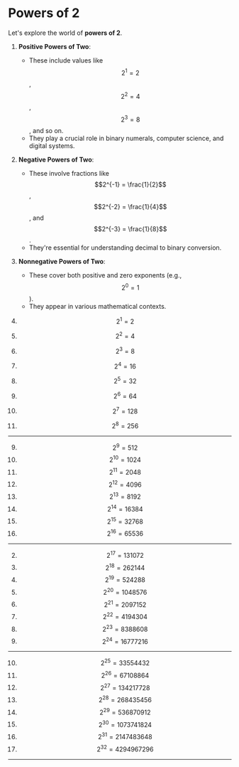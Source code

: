 # Powers of 2
Let's explore the world of **powers of 2**. 
1. **Positive Powers of Two**:
   - These include values like $$2^1 = 2$$, $$2^2 = 4$$, $$2^3 = 8$$, and so on.
   - They play a crucial role in binary numerals, computer science, and digital systems.
2. **Negative Powers of Two**:
   - These involve fractions like $$2^{-1} = \frac{1}{2}$$, $$2^{-2} = \frac{1}{4}$$, and $$2^{-3} = \frac{1}{8}$$.
   - They're essential for understanding decimal to binary conversion.
3. **Nonnegative Powers of Two**:
   - These cover both positive and zero exponents (e.g., $$2^0 = 1$$).
   - They appear in various mathematical contexts.

1. $$2^1 = 2$$
2. $$2^2 = 4$$
3. $$2^3 = 8$$
4. $$2^4 = 16$$
5. $$2^5 = 32$$
6. $$2^6 = 64$$
7. $$2^7 = 128$$
8. $$2^8 = 256$$
---

9. $$2^9 = 512$$
10. $$2^{10} = 1024$$
11. $$2^{11} = 2048$$
12. $$2^{12} = 4096$$
13. $$2^{13} = 8192$$
14. $$2^{14} = 16384$$
15. $$2^{15} = 32768$$
16. $$2^{16} = 65536$$
---

2. $$2^{17} = 131072$$
3. $$2^{18} = 262144$$
4. $$2^{19} = 524288$$
5. $$2^{20} = 1048576$$
6. $$2^{21} = 2097152$$
7. $$2^{22} = 4194304$$
8. $$2^{23} = 8388608$$
9. $$2^{24} = 16777216$$
---

10. $$2^{25} = 33554432$$
11. $$2^{26} = 67108864$$
12. $$2^{27} = 134217728$$
13. $$2^{28} = 268435456$$
14. $$2^{29} = 536870912$$
15. $$2^{30} = 1073741824$$
16. $$2^{31} = 2147483648$$
17. $$2^{32} = 4294967296$$

---